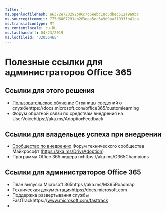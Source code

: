 ```yaml
---
Title: ''
ms.openlocfilehash: a6372e723292b06c7c6eebc18c5dbec512a9a9bc
ms.sourcegitcommit: 775d6807291ab263eea5ec649d9aaf1933fb41ca
ms.translationtype: MT
ms.contentlocale: ru-RU
ms.lasthandoff: 04/23/2019
ms.locfileid: "32056465"
---
```

# <a name="helpful-links-for-office-365-administrators"></a>Полезные ссылки для администраторов Office 365

## <a name="links-for-this-solution"></a>Ссылки для этого решения

- [Пользовательское обучение](https://docs.microsoft.com/office365/customlearning) Страницы сведений о службеhttps://docs.microsoft.com/office365/customlearning
- Форум обратной связи по средствам внедрения на UserVoicehttps://aka.ms/AdoptionFeedback 

## <a name="links-for-adoption-success-owners"></a>Ссылки для владельцев успеха при внедрении
- [Сообщество по внедрению](https://aka.ms/DriveAdoption) Форум технического сообщества Майкрософт (https://aka.ms/DriveAdoption)
- Программа Office 365 лидера поhttps://aka.ms/O365Champions 

## <a name="links-for-office-365-administrators"></a>Ссылки для администраторов Office 365
- План выпуска Microsoft 365https://aka.ms/M365Roadmap
- Техническая документацияhttps://docs.microsoft.com
- Поддержка развертывания службы FastTrackhttps://www.microsoft.com/fasttrack
- 
